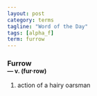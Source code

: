 ```yaml
---
layout: post
category: terms
tagline: "Word of the Day"
tags: [alpha_f]
term: furrow
---
```


<h3>Furrow<br/> <small>&mdash; v. (fur<span>&middot;</span>row)</small></h3>
<p><ol>
<li>action of a hairy oarsman</li>
</ol></p>
